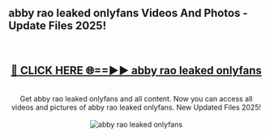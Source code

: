 <h2>abby rao leaked onlyfans Videos And Photos - Update Files 2025!</h2>
<br>
<div align="center">
<h2><a href="https://top-ai-tools.click/QrbHav" rel="nofollow">🔴 CLICK HERE 🌐==►► abby rao leaked onlyfans</a></h2>
<br>
Get abby rao leaked onlyfans and all content. Now you can access all videos and pictures of abby rao leaked onlyfans. New Updated Files 2025!
<br>
<br>
<a href="https://top-ai-tools.click/QrbHav" rel="nofollow" data-target="animated-image.originalLink"><img src="https://i.ibb.co.com/WyWwxjT/player-gif2.gif" alt="abby rao leaked onlyfans" style="max-width: 100%; display: inline-block;" data-target="animated-image.originalImage"></a>
</div>
<br>